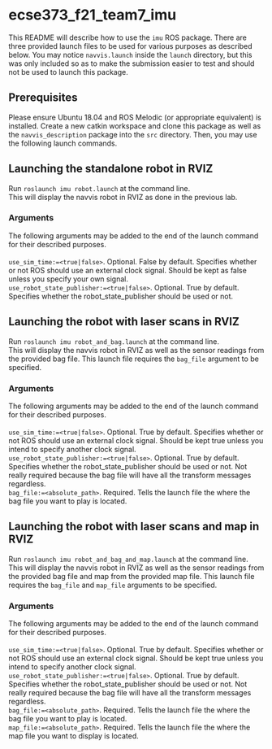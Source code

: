 # ecse373_f21_team7_imu
This README will describe how to use the ```imu``` ROS package. There are three provided launch files to be used for various purposes as described below. You may notice ```navvis.launch``` inside the ```launch``` directory, but this was only included so as to make the submission easier to test and should not be used to launch this package.

## Prerequisites
Please ensure Ubuntu 18.04 and ROS Melodic (or appropriate equivalent) is installed. Create a new catkin workspace and clone this package as well as the ```navvis_description``` package into the ```src``` directory. Then, you may use the following launch commands.

## Launching the standalone robot in RVIZ
Run ```roslaunch imu robot.launch``` at the command line.<br>This will display the navvis robot in RVIZ as done in the previous lab.
### Arguments 
The following arguments may be added to the end of the launch command for their described purposes.<br><br>
```use_sim_time:=<true|false>```. Optional. False by default. Specifies whether or not ROS should use an external clock signal. Should be kept as false unless you specify your own signal.<br>
```use_robot_state_publisher:=<true|false>```. Optional. True by default. Specifies whether the robot_state_publisher should be used or not.

## Launching the robot with laser scans in RVIZ
Run ```roslaunch imu robot_and_bag.launch``` at the command line.<br>This will display the navvis robot in RVIZ as well as the sensor readings from the provided bag file. This launch file requires the ```bag_file``` argument to be specified.
### Arguments 
The following arguments may be added to the end of the launch command for their described purposes.<br><br>
```use_sim_time:=<true|false>```. Optional. True by default. Specifies whether or not ROS should use an external clock signal. Should be kept true unless you intend to specify another clock signal.<br>
```use_robot_state_publisher:=<true|false>```. Optional. True by default. Specifies whether the robot_state_publisher should be used or not. Not really required because the bag file will have all the transform messages regardless.<br>
```bag_file:=<absolute_path>```. Required. Tells the launch file the where the bag file you want to play is located.

## Launching the robot with laser scans and map in RVIZ
Run ```roslaunch imu robot_and_bag_and_map.launch``` at the command line.<br>This will display the navvis robot in RVIZ as well as the sensor readings from the provided bag file and map from the provided map file. This launch file requires the ```bag_file``` and ```map_file``` arguments to be specified.
### Arguments 
The following arguments may be added to the end of the launch command for their described purposes.<br><br>
```use_sim_time:=<true|false>```. Optional. True by default. Specifies whether or not ROS should use an external clock signal. Should be kept true unless you intend to specify another clock signal.<br>
```use_robot_state_publisher:=<true|false>```. Optional. True by default. Specifies whether the robot_state_publisher should be used or not. Not really required because the bag file will have all the transform messages regardless.<br>
```bag_file:=<absolute_path>```. Required. Tells the launch file the where the bag file you want to play is located.<br>
```map_file:=<absolute_path>```. Required. Tells the launch file the where the map file you want to display is located.
